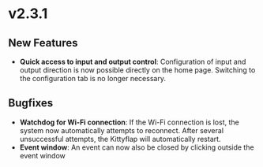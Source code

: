 # v2.3.1

## New Features
- **Quick access to input and output control**: Configuration of input and output direction is now possible directly on the home page. Switching to the configuration tab is no longer necessary.

## Bugfixes
- **Watchdog for Wi-Fi connection**: If the Wi-Fi connection is lost, the system now automatically attempts to reconnect. After several unsuccessful attempts, the Kittyflap will automatically restart.
- **Event window**: An event can now also be closed by clicking outside the event window